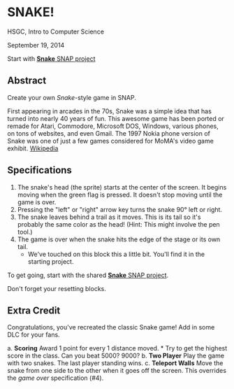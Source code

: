 # SNAKE!

HSGC, Intro to Computer Science

September 19, 2014

Start with [**Snake** SNAP project](http://snap.berkeley.edu/snapsource/snap.html#present:Username=loganmoseley&ProjectName=snake_init)

## Abstract

Create your own _Snake_-style game in SNAP.

First appearing in arcades in the 70s, Snake was a simple idea that has turned into nearly 40 years of fun. This awesome game has been ported or remade for Atari, Commodore, Microsoft DOS, Windows, various phones, on tons of websites, and even Gmail. The 1997 Nokia phone version of Snake was one of just a few games considered for MoMA's video game exhibit. [Wikipedia][1]

## Specifications

1. The snake's head (the sprite) starts at the center of the screen. It begins moving when the green flag is pressed. It doesn't stop moving until the game is over.
2. Pressing the "left" or "right" arrow key turns the snake 90° left or right.
3. The snake leaves behind a trail as it moves. This is its tail so it's probably the same color as the head! (Hint: This might involve the pen tool.)
4. The game is over when the snake hits the edge of the stage or its own tail.
    * We've touched on this block this a little bit. You'll find it in the starting project.

To get going, start with the shared [**Snake** SNAP project](http://snap.berkeley.edu/snapsource/snap.html#present:Username=loganmoseley&ProjectName=snake_init).

Don't forget your resetting blocks.

## Extra Credit

Congratulations, you've recreated the classic Snake game! Add in some DLC for your fans.

a. **Scoring** Award 1 point for every 1 distance moved.
    * Try to get the highest score in the class. Can you beat 5000? 9000?
b. **Two Player** Play the game with two snakes. The last player standing wins.
c. **Teleport Walls** Move the snake from one side to the other when it goes off the screen. This overrides the _game over_ specification (#4).


[1]: https://en.wikipedia.org/wiki/Snake_(video_game)
